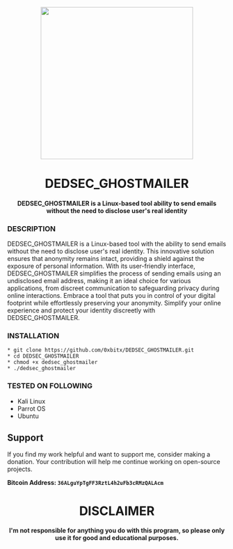 
<p align="center">
<img src="https://cdn-icons-png.flaticon.com/512/2048/2048558.png", width="350", height="350">
</p>

<h1 align="center"> DEDSEC_GHOSTMAILER </h1>
<h4 align="center">DEDSEC_GHOSTMAILER is a Linux-based tool ability to send emails without the need to disclose user's real identity</h4>

### DESCRIPTION
DEDSEC_GHOSTMAILER is a Linux-based tool with the ability to send emails without the need to disclose user's real identity. This innovative solution ensures that anonymity remains intact, providing a shield against the exposure of personal information. With its user-friendly interface, DEDSEC_GHOSTMAILER simplifies the process of sending emails using an undisclosed email address, making it an ideal choice for various applications, from discreet communication to safeguarding privacy during online interactions. Embrace a tool that puts you in control of your digital footprint while effortlessly preserving your anonymity. Simplify your online experience and protect your identity discreetly with DEDSEC_GHOSTMAILER.

### INSTALLATION
    * git clone https://github.com/0xbitx/DEDSEC_GHOSTMAILER.git
    * cd DEDSEC_GHOSTMAILER
    * chmod +x dedsec_ghostmailer
    * ./dedsec_ghostmailer

### TESTED ON FOLLOWING
* Kali Linux 
* Parrot OS 
* Ubuntu

## Support

If you find my work helpful and want to support me, consider making a donation. Your contribution will help me continue working on open-source projects.

**Bitcoin Address: `36ALguYpTgFF3RztL4h2uFb3cRMzQALAcm`**
   
<h1 align="center"> DISCLAIMER </h1>

<h4 align="center">I'm not responsible for anything you do with this program, so please only use it for good and educational purposes. </h4>

